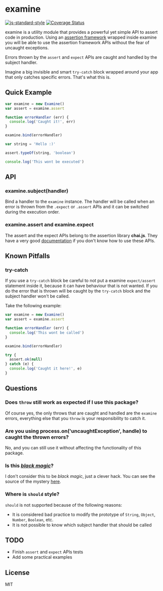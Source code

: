 # examine
[![js-standard-style](https://img.shields.io/badge/code%20style-standard-brightgreen.svg?style=flat)](https://github.com/feross/standard)
[![Coverage Status](https://coveralls.io/repos/ricardofbarros/examine/badge.svg)](https://coveralls.io/r/ricardofbarros/examine)

examine is a utility module that provides a powerful yet simple API to assert code in production.
Using an [assertion framework](https://github.com/chaijs/chai) wrapped inside examine you will be able
to use the assertion framework APIs without the fear of uncaught exceptions.

Errors thrown by the `assert` and `expect` APIs are caught and handled by the subject handler.

Imagine a big invisible and smart `try-catch` block wrapped around your app that only catches specific errors. That's what this is.


## Quick Example

```js
var examine = new Examine()
var assert = examine.assert

function errorHandler (err) {
  console.log('Caught it!', err)
}

examine.bind(errorHandler)

var string = 'Hello :)'

assert.typeOf(string, 'boolean')

console.log('This wont be executed')
```

## API

### examine.subject(handler)
Bind a handler to the `examine` instance.
The handler will be called when an error is thrown from the `.expect` or `.assert` APIs and it can
be switched during the execution order.

### examine.assert and examine.expect
The assert and the expect APIs belong to the assertion library **chai.js**. They have a very good [documentation](http://chaijs.com/api/) if you don't know how to use these APIs.

## Known Pitfalls

### try-catch
If you use a `try-catch` block be careful to not put a examine `expect/assert` statement inside it, because it
can have behaviour that is not wanted.
If you do the error that is thrown will be caught by the `try-catch` block and the subject handler won't be called.

Take the following example:

```js
var examine = new Examine()
var assert = examine.assert

function errorHandler (err) {
  console.log('This wont be called')
}

examine.bind(errorHandler)

try {
  assert.ok(null)
} catch (e) {
  console.log('Caught it here!', e)
}

```

## Questions

### Does `throw` still work as expected if I use this package?
Of course yes, the only throws that are caught and handled are the `examine` errors, everything else that you `throw` is your responsibility to
catch it.

### Are you using process.on('uncaughtException', handle) to caught the thrown errors?
No, and you can still use it without affecting the functionality of this package.

### Is this [*black magic*](http://en.wikipedia.org/wiki/Magic_%28programming%29)?
I don't consider this to be *black magic*, just a clever hack. You can see the source of the mystery [here](https://github.com/ricardofbarros/examine/blob/master/lib/wrappers/process.js).

### Where is `should` style?
`should` is not supported because of the following reasons:
- It is considered bad practice to modify the prototype of `String`, `Object`, `Number`, `Boolean`, etc.
- It is not possible to know which subject handler that should be called


## TODO
- Finish `assert` and `expect` APIs tests
- Add some practical examples

## License
MIT
